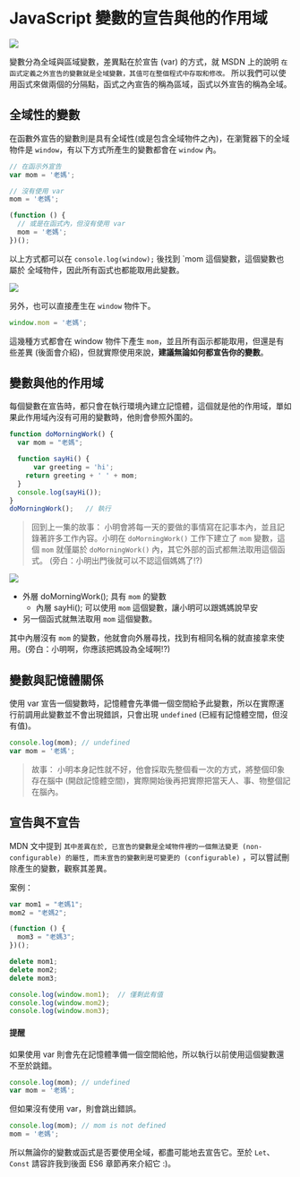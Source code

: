 # JavaScript 變數的宣告與他的作用域

![](https://firebasestorage.googleapis.com/v0/b/casper-de5d5.appspot.com/o/images%2Fblog%2F201712%2F18_ironman_c2-01.jpg?alt=media&token=ebe1e4a2-c440-422d-b158-af7db0e62154)

變數分為全域與區域變數，差異點在於宣告 (var) 的方式，就 MSDN 上的說明 `在函式定義之外宣告的變數就是全域變數，其值可在整個程式中存取和修改。` 所以我們可以使用函式來做兩個的分隔點，函式之內宣告的稱為區域，函式以外宣告的稱為全域。

## 全域性的變數
在函數外宣告的變數則是具有全域性(或是包含全域物件之內)，在瀏覽器下的全域物件是 `window`，有以下方式所產生的變數都會在 `window` 內。

```js
// 在函示外宣告
var mom = '老媽';

// 沒有使用 var
mom = '老媽';

(function () {
  // 或是在函式內，但沒有使用 var
  mom = '老媽';
})();
```
以上方式都可以在 `console.log(window);` 後找到 `mom 這個變數，這個變數也屬於 全域物件，因此所有函式也都能取用此變數。

![]( https://firebasestorage.googleapis.com/v0/b/casper-de5d5.appspot.com/o/images%2Fblog%2F201712%2FCB1DAB43-AC68-49BD-AD79-6F6CF4DEBBBA.png?alt=media&token=547987cf-fa8f-4bae-b558-f29a5ab7f6e6 )

另外，也可以直接產生在 `window` 物件下。
```js
window.mom = '老媽';
```

這幾種方式都會在 window 物件下產生 `mom`，並且所有函示都能取用，但還是有些差異 (後面會介紹)，但就實際使用來說，**建議無論如何都宣告你的變數**。

## 變數與他的作用域

每個變數在宣告時，都只會在執行環境內建立記憶體，這個就是他的作用域，單如果此作用域內沒有可用的變數時，他則會參照外圍的。

```js
function doMorningWork() {
  var mom = "老媽";

  function sayHi() {
	  var greeting = 'hi';
    return greeting + ' ' + mom;
  }
  console.log(sayHi());
}
doMorningWork();   // 執行
```

> 回到上一集的故事：
> 小明會將每一天的要做的事情寫在記事本內，並且記錄著許多工作內容。小明在  `doMorningWork()` 工作下建立了 `mom` 變數，這個 `mom` 就僅屬於 `doMorningWork()` 內，其它外部的函式都無法取用這個函式。 (旁白：小明出門後就可以不認這個媽媽了!?)

![](https://firebasestorage.googleapis.com/v0/b/casper-de5d5.appspot.com/o/images%2Fblog%2F201712%2F18_ironman_c2-01.jpg?alt=media&token=ebe1e4a2-c440-422d-b158-af7db0e62154)

- 外層  doMorningWork(); 具有 `mom`  的變數
	- 內層 sayHi(); 可以使用 `mom` 這個變數，讓小明可以跟媽媽說早安
- 另一個函式就無法取用 `mom` 這個變數。

其中內層沒有 `mom` 的變數，他就會向外層尋找，找到有相同名稱的就直接拿來使用。(旁白：小明啊，你應該把媽設為全域啊!?)

## 變數與記憶體關係

使用 var 宣告一個變數時，記憶體會先準備一個空間給予此變數，所以在實際運行前調用此變數並不會出現錯誤，只會出現 `undefined` (已經有記憶體空間，但沒有值)。

```js
console.log(mom); // undefined
var mom = '老媽';
```

> 故事：
> 小明本身記性就不好，他會採取先整個看一次的方式，將整個印象存在腦中 (開啟記憶體空間)，實際開始後再把實際把當天人、事、物整個記在腦內。

## 宣告與不宣告

MDN 文中提到 `其中差異在於, 已宣告的變數是全域物件裡的一個無法變更 (non-configurable) 的屬性, 而未宣告的變數則是可變更的 (configurable)` ，可以嘗試刪除產生的變數，觀察其差異。

案例：
```js
var mom1 = "老媽1";
mom2 = "老媽2"; 

(function () {
  mom3 = "老媽3"; 
})();

delete mom1;
delete mom2;
delete mom3;

console.log(window.mom1);  // 僅剩此有值
console.log(window.mom2);
console.log(window.mom3); 
```

#### 提醒

如果使用 var 則會先在記憶體準備一個空間給他，所以執行以前使用這個變數還不至於跳錯。

```js
console.log(mom); // undefined
var mom = '老媽';
```

但如果沒有使用 var，則會跳出錯誤。
```js
console.log(mom); // mom is not defined
mom = '老媽';
```

所以無論你的變數或函式是否要使用全域，都盡可能地去宣告它。至於 `Let`、`Const` 請容許我到後面 ES6 章節再來介紹它 :)。